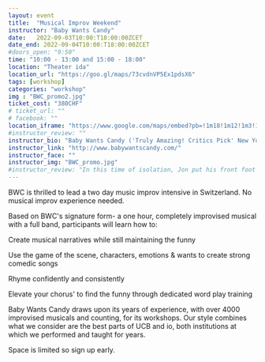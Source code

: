 ```yaml
---
layout: event
title:  "Musical Improv Weekend"
instructor: "Baby Wants Candy"
date:   2022-09-03T10:00:T18:00:00ZCET
date_end: 2022-09-04T10:00:T18:00:00ZCET
#doors_open: "9:50"
time: "10:00 - 13:00 and 15:00 - 18:00"
location: "Theater ida"
location_url: "https://goo.gl/maps/73cvdnVP5Ex1pdsX6"
tags: [workshop]
categories: "workshop"
img : "BWC_promo2.jpg"
ticket_cost: "380CHF"
# ticket_url: ""
# facebook: ""
location_iframe: "https://www.google.com/maps/embed?pb=!1m18!1m12!1m3!1d2700.9756943550155!2d8.494274716258431!3d47.39290711070734!2m3!1f0!2f0!3f0!3m2!1i1024!2i768!4f13.1!3m3!1m2!1s0x47900bc30739068d%3A0x8e14214a7c3f08b6!2sTheater%20Ida!5e0!3m2!1sen!2sus!4v1634481986898!5m2!1sen!2sus"
#instructor_review: ""
instructor_bio: "Baby Wants Candy ('Truly Amazing! Critics Pick' New York Times, *****TimeOut, *****Scotsman) is one of the most popular and critically acclaimed comedy ensembles in the world, with casts in Chicago, LA, NY, an international touring company and ten years of fully sold-out Edinburgh Fringe runs."
instructor_link: "http://www.babywantscandy.com/"
instructor_face: ""
instructor_img: "BWC_promo.jpg"
#instructor_review: "In this time of isolation, Jon put his front foot forward and put together an online workshop. He was organized and had everything ready so we could just jump into the work. It was such a great experience to work with the talented group that Jon provided. Just don't touch the mushroom."
---
```

BWC is thrilled to lead a two day music improv intensive in Switzerland. No musical improv experience needed.<!--more-->

Based on BWC's signature form- a one hour, completely improvised musical with a full band, participants will learn how to:

Create musical narratives while still maintaining the funny

Use the game of the scene, characters, emotions & wants to create strong comedic songs

Rhyme confidently and consistently

Elevate your chorus' to find the funny through dedicated word play training

Baby Wants Candy draws upon its years of experience, with over 4000 improvised musicals and counting, for its workshops. Our style combines what we consider are the best parts of UCB and io, both institutions at which we performed and taught for years.

Space is limited so sign up early.